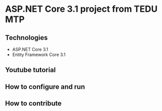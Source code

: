 # ASP.NET Core 3.1 project from TEDU MTP
## Technologies
- ASP.NET Core 3.1
- Entity Framework Core 3.1
## Youtube tutorial
## How to configure and run
## How to contribute